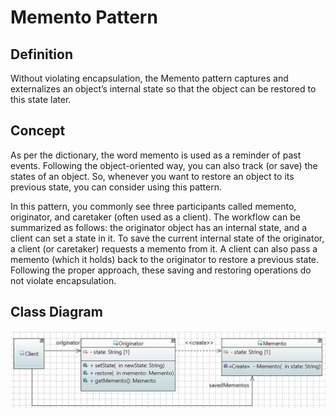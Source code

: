 # Memento Pattern

## Definition

Without violating encapsulation, the Memento pattern captures and externalizes an object’s internal state so that the object can be restored to this state later.
## Concept

As per the dictionary, the word memento is used as a reminder of past events. Following the object-oriented way, you can also track (or save) the states of an object. So, whenever you want to restore an object to its previous state, you can consider using this pattern.

In this pattern, you commonly see three participants called memento, originator, and caretaker (often used as a client). The workflow can be summarized as follows: the originator object has an internal state, and a client can set a state in it. To save the current internal state of the originator, a client (or caretaker) requests a memento from it. A client can also pass a memento (which it holds) back to the originator to restore a previous state. Following the proper approach, these saving and restoring operations do not violate encapsulation.
## Class Diagram

![Class Diagram](class-diagram.jpg)
